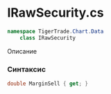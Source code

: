 
# IRawSecurity.cs
```csharp
namespace TigerTrade.Chart.Data  
    class IRawSecurity
```

Описание

### Синтаксис
```csharp
double MarginSell { get; }
```

